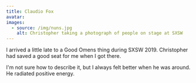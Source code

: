 ```yaml
---
title: Claudio Fox
avatar:
images:
  - source: /img/nuns.jpg
    alt: Christopher taking a photograph of people on stage at SXSW
---
```


I arrived a little late to a Good Omens thing during SXSW 2019. Christopher had saved a good seat for me when I got there.

I'm not sure how to describe it, but I always felt better when he was around. He radiated positive energy.
